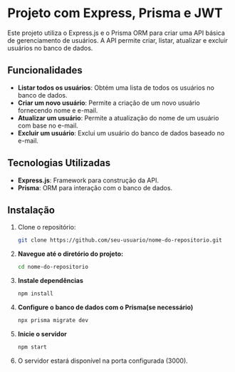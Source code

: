 # Projeto com Express, Prisma e JWT

Este projeto utiliza o Express.js e o Prisma ORM para criar uma API básica de gerenciamento de usuários. A API permite criar, listar, atualizar e excluir usuários no banco de dados.

## Funcionalidades

- **Listar todos os usuários**: Obtém uma lista de todos os usuários no banco de dados.
- **Criar um novo usuário**: Permite a criação de um novo usuário fornecendo nome e e-mail.
- **Atualizar um usuário**: Permite a atualização do nome de um usuário com base no e-mail.
- **Excluir um usuário**: Exclui um usuário do banco de dados baseado no e-mail.

## Tecnologias Utilizadas

- **Express.js**: Framework para construção da API.
- **Prisma**: ORM para interação com o banco de dados.

## Instalação

1. Clone o repositório:

   ```bash
   git clone https://github.com/seu-usuario/nome-do-repositorio.git

   ```

2. **Navegue até o diretório do projeto:**
   ```bash
   cd nome-do-repositorio
   ```
3. **Instale dependências**
   ```bash
   npm install
   ```
4. **Configure o banco de dados com o Prisma(se necessário)**
   ```bash
   npx prisma migrate dev
   ```
5. **Inicie o servidor**
   ```bash
   npm start
   ```
6. O servidor estará disponível na porta configurada (3000).
